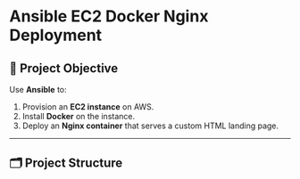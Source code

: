 # Ansible EC2 Docker Nginx Deployment

## 📌 Project Objective

Use **Ansible** to:
1. Provision an **EC2 instance** on AWS.
2. Install **Docker** on the instance.
3. Deploy an **Nginx container** that serves a custom HTML landing page.

---

## 🗂️ Project Structure

